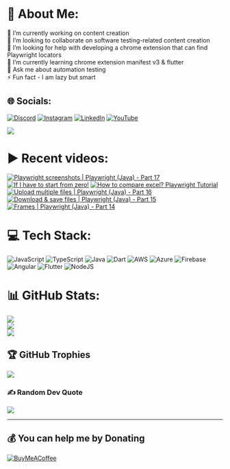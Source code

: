 # 💫 About Me:
🔭 I’m currently working on content creation<br>👯 I’m looking to collaborate on software testing-related content creation<br>🤝 I’m looking for help with developing a chrome extension that can find Playwright locators<br>🌱 I’m currently learning chrome extension manifest v3 & flutter<br>💬 Ask me about automation testing<br>⚡ Fun fact - I am lazy but smart


## 🌐 Socials:
[![Discord](https://img.shields.io/badge/Discord-%237289DA.svg?logo=discord&logoColor=white)](htttps://discord.gg/https://discord.gg/UunqzYFHPX) [![Instagram](https://img.shields.io/badge/Instagram-%23E4405F.svg?logo=Instagram&logoColor=white)](https://instagram.com/ortoknikc) [![LinkedIn](https://img.shields.io/badge/LinkedIn-%230077B5.svg?logo=linkedin&logoColor=white)](https://linkedin.com/in/ortoni) [![YouTube](https://img.shields.io/badge/YouTube-%23FF0000.svg?logo=YouTube&logoColor=white)](https://youtube.com/c/UCNcnqL0P17hISKlOxTjkJ0g) 

[![](https://visitcount.itsvg.in/api?id=ortonikc&icon=6&color=0)](https://visitcount.itsvg.in)
# ▶️ Recent videos:
<!-- BEGIN YOUTUBE-CARDS -->
[![Playwright screenshots | Playwright (Java) - Part 17](https://ytcards.demolab.com/?id=e2xdGuD1LPc&title=Playwright+screenshots+%7C+Playwright+%28Java%29+-+Part+17&lang=en&timestamp=1674028900&background_color=%230d1117&title_color=%23ffffff&stats_color=%23dedede&width=250 "Playwright screenshots | Playwright (Java) - Part 17")](https://www.youtube.com/watch?v=e2xdGuD1LPc)
[![If I have to start from zero!](https://ytcards.demolab.com/?id=cAt6c10nH-M&title=If+I+have+to+start+from+zero%21&lang=en&timestamp=1673856074&background_color=%230d1117&title_color=%23ffffff&stats_color=%23dedede&width=250 "If I have to start from zero!")](https://www.youtube.com/watch?v=cAt6c10nH-M)
[![How to compare excel? Playwright Tutorial](https://ytcards.demolab.com/?id=7TSo5JjAVNs&title=How+to+compare+excel%3F+Playwright+Tutorial&lang=en&timestamp=1673630079&background_color=%230d1117&title_color=%23ffffff&stats_color=%23dedede&width=250 "How to compare excel? Playwright Tutorial")](https://www.youtube.com/watch?v=7TSo5JjAVNs)
[![Upload multiple files | Playwright (Java) - Part 16](https://ytcards.demolab.com/?id=ja3PcZkd5oo&title=Upload+multiple+files+%7C+Playwright+%28Java%29+-+Part+16&lang=en&timestamp=1673546562&background_color=%230d1117&title_color=%23ffffff&stats_color=%23dedede&width=250 "Upload multiple files | Playwright (Java) - Part 16")](https://www.youtube.com/watch?v=ja3PcZkd5oo)
[![Download & save files | Playwright (Java) - Part 15](https://ytcards.demolab.com/?id=DCgUN5VKx5s&title=Download+%26+save+files+%7C+Playwright+%28Java%29+-+Part+15&lang=en&timestamp=1673460623&background_color=%230d1117&title_color=%23ffffff&stats_color=%23dedede&width=250 "Download & save files | Playwright (Java) - Part 15")](https://www.youtube.com/watch?v=DCgUN5VKx5s)
[![Frames | Playwright (Java) - Part 14](https://ytcards.demolab.com/?id=FDTFu_rZSqg&title=Frames+%7C+Playwright+%28Java%29+-+Part+14&lang=en&timestamp=1673376463&background_color=%230d1117&title_color=%23ffffff&stats_color=%23dedede&width=250 "Frames | Playwright (Java) - Part 14")](https://www.youtube.com/watch?v=FDTFu_rZSqg)
<!-- END YOUTUBE-CARDS -->
# 💻 Tech Stack:
![JavaScript](https://img.shields.io/badge/javascript-%23323330.svg?style=for-the-badge&logo=javascript&logoColor=%23F7DF1E) ![TypeScript](https://img.shields.io/badge/typescript-%23007ACC.svg?style=for-the-badge&logo=typescript&logoColor=white) ![Java](https://img.shields.io/badge/java-%23ED8B00.svg?style=for-the-badge&logo=java&logoColor=white) ![Dart](https://img.shields.io/badge/dart-%230175C2.svg?style=for-the-badge&logo=dart&logoColor=white) ![AWS](https://img.shields.io/badge/AWS-%23FF9900.svg?style=for-the-badge&logo=amazon-aws&logoColor=white) ![Azure](https://img.shields.io/badge/azure-%230072C6.svg?style=for-the-badge&logo=azure-devops&logoColor=white) ![Firebase](https://img.shields.io/badge/firebase-%23039BE5.svg?style=for-the-badge&logo=firebase) ![Angular](https://img.shields.io/badge/angular-%23DD0031.svg?style=for-the-badge&logo=angular&logoColor=white) ![Flutter](https://img.shields.io/badge/Flutter-%2302569B.svg?style=for-the-badge&logo=Flutter&logoColor=white) ![NodeJS](https://img.shields.io/badge/node.js-6DA55F?style=for-the-badge&logo=node.js&logoColor=white)
# 📊 GitHub Stats:
![](https://github-readme-stats.vercel.app/api?username=ortonikc&theme=radical&hide_border=true&include_all_commits=true&count_private=true)<br/>
![](https://github-readme-streak-stats.herokuapp.com/?user=ortonikc&theme=radical&hide_border=true)<br/>
![](https://github-readme-stats.vercel.app/api/top-langs/?username=ortonikc&theme=radical&hide_border=true&include_all_commits=true&count_private=true&layout=compact)

## 🏆 GitHub Trophies
![](https://github-profile-trophy.vercel.app/?username=ortonikc&theme=discord&no-frame=false&no-bg=true&margin-w=4)

### ✍️ Random Dev Quote
![](https://quotes-github-readme.vercel.app/api?type=horizontal&theme=radical)

---
  ## 💰 You can help me by Donating
  [![BuyMeACoffee](https://img.shields.io/badge/Buy%20Me%20a%20Coffee-ffdd00?style=for-the-badge&logo=buy-me-a-coffee&logoColor=black)](https://buymeacoffee.com/https://www.buymeacoffee.com/letcode) 

  
<!-- Proudly created with GPRM ( https://gprm.itsvg.in ) -->
